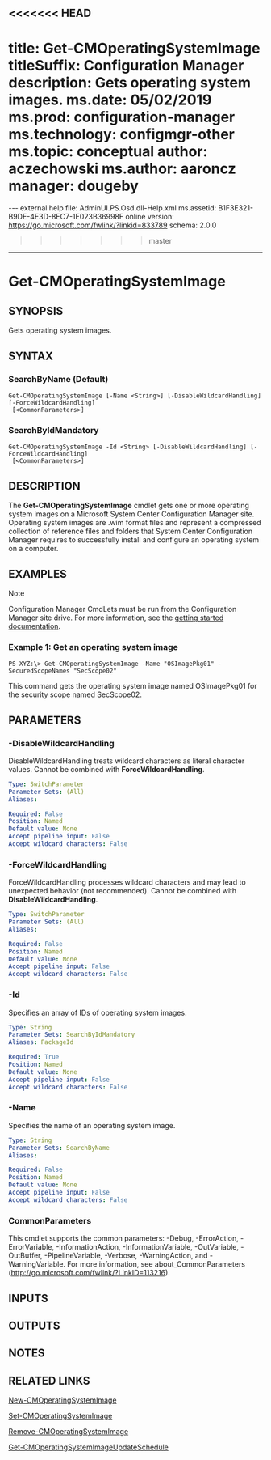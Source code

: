 <<<<<<< HEAD
---
title: Get-CMOperatingSystemImage
titleSuffix: Configuration Manager
description: Gets operating system images.
ms.date: 05/02/2019
ms.prod: configuration-manager
ms.technology: configmgr-other
ms.topic: conceptual
author: aczechowski
ms.author: aaroncz
manager: dougeby
=======
﻿---
external help file: AdminUI.PS.Osd.dll-Help.xml
ms.assetid: B1F3E321-B9DE-4E3D-8EC7-1E023B36998F
online version: https://go.microsoft.com/fwlink/?linkid=833789
schema: 2.0.0
>>>>>>> master
---

# Get-CMOperatingSystemImage

## SYNOPSIS
Gets operating system images.

## SYNTAX

### SearchByName (Default)
```
Get-CMOperatingSystemImage [-Name <String>] [-DisableWildcardHandling] [-ForceWildcardHandling]
 [<CommonParameters>]
```

### SearchByIdMandatory
```
Get-CMOperatingSystemImage -Id <String> [-DisableWildcardHandling] [-ForceWildcardHandling]
 [<CommonParameters>]
```

## DESCRIPTION
The **Get-CMOperatingSystemImage** cmdlet gets one or more operating system images on a Microsoft System Center Configuration Manager site.
Operating system images are .wim format files and represent a compressed collection of reference files and folders that System Center Configuration Manager requires to successfully install and configure an operating system on a computer.

## EXAMPLES

> [!NOTE]
> Configuration Manager CmdLets must be run from the Configuration Manager site drive. For more information, see the [getting started documentation](https://docs.microsoft.com/powershell/sccm/overview).


### Example 1: Get an operating system image
```
PS XYZ:\> Get-CMOperatingSystemImage -Name "OSImagePkg01" -SecuredScopeNames "SecScope02"
```

This command gets the operating system image named OSImagePkg01 for the security scope named SecScope02.

## PARAMETERS

### -DisableWildcardHandling
DisableWildcardHandling treats wildcard characters as literal character values. Cannot be combined with **ForceWildcardHandling**.

```yaml
Type: SwitchParameter
Parameter Sets: (All)
Aliases: 

Required: False
Position: Named
Default value: None
Accept pipeline input: False
Accept wildcard characters: False
```

### -ForceWildcardHandling
ForceWildcardHandling processes wildcard characters and may lead to unexpected behavior (not recommended). Cannot be combined with **DisableWildcardHandling**.

```yaml
Type: SwitchParameter
Parameter Sets: (All)
Aliases: 

Required: False
Position: Named
Default value: None
Accept pipeline input: False
Accept wildcard characters: False
```

### -Id
Specifies an array of IDs of operating system images.

```yaml
Type: String
Parameter Sets: SearchByIdMandatory
Aliases: PackageId

Required: True
Position: Named
Default value: None
Accept pipeline input: False
Accept wildcard characters: False
```

### -Name
Specifies the name of an operating system image.

```yaml
Type: String
Parameter Sets: SearchByName
Aliases: 

Required: False
Position: Named
Default value: None
Accept pipeline input: False
Accept wildcard characters: False
```

### CommonParameters
This cmdlet supports the common parameters: -Debug, -ErrorAction, -ErrorVariable, -InformationAction, -InformationVariable, -OutVariable, -OutBuffer, -PipelineVariable, -Verbose, -WarningAction, and -WarningVariable. For more information, see about_CommonParameters (http://go.microsoft.com/fwlink/?LinkID=113216).

## INPUTS

## OUTPUTS

## NOTES

## RELATED LINKS

[New-CMOperatingSystemImage](New-CMOperatingSystemImage.md)

[Set-CMOperatingSystemImage](Set-CMOperatingSystemImage.md)

[Remove-CMOperatingSystemImage](Remove-CMOperatingSystemImage.md)

[Get-CMOperatingSystemImageUpdateSchedule](Get-CMOperatingSystemImageUpdateSchedule.md)


